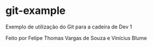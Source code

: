 # git-example
Exemplo de utilização do Git para a cadeira de Dev 1

Feito por Felipe Thomas Vargas de Souza e Vinícius Blume
